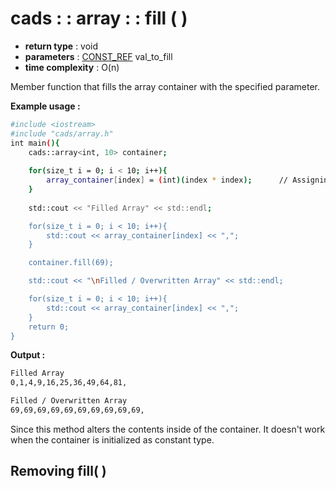 # cads : : array : : fill ( )

 - **return type** : void
 - **parameters** : [CONST_REF](../member_types.md) val_to_fill
 - **time complexity** : O(n)

Member function that fills the array container with the specified parameter.

**Example usage :**
```sh
#include <iostream>
#include "cads/array.h"
int main(){
	cads::array<int, 10> container;
	
	for(size_t i = 0; i < 10; i++){
		array_container[index] = (int)(index * index);		// Assigning value to container.
	}
	
	std::cout << "Filled Array" << std::endl;

	for(size_t i = 0; i < 10; i++){
		std::cout << array_container[index] << ",";
	}

	container.fill(69);

	std::cout << "\nFilled / Overwritten Array" << std::endl;

	for(size_t i = 0; i < 10; i++){
		std::cout << array_container[index] << ",";
	}
	return 0;
}
```
**Output :**
```sh
Filled Array
0,1,4,9,16,25,36,49,64,81,

Filled / Overwritten Array
69,69,69,69,69,69,69,69,69,69,
```

Since this method alters the contents inside of the container. It doesn't work when the container is initialized as constant type.

## Removing fill( )